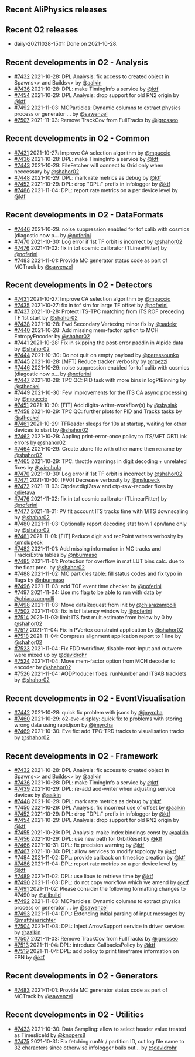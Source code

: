 ## Recent AliPhysics releases
## Recent O2 releases
- daily-20211028-1501: Done on 2021-10-28.
## Recent developments in O2 - Analysis
- [\#7432](https://github.com/AliceO2Group/AliceO2/pull/7432) 2021-10-28: DPL Analysis: fix access to created object in Spawns<> and Builds<> by [@aalkin](https://github.com/aalkin)
- [\#7436](https://github.com/AliceO2Group/AliceO2/pull/7436) 2021-10-28: DPL: make TimingInfo a service by [@ktf](https://github.com/ktf)
- [\#7454](https://github.com/AliceO2Group/AliceO2/pull/7454) 2021-10-29: DPL Analysis: drop support for old RN2 origin by [@ktf](https://github.com/ktf)
- [\#7492](https://github.com/AliceO2Group/AliceO2/pull/7492) 2021-11-03: MCParticles: Dynamic columns to extract physics process or generator … by [@sawenzel](https://github.com/sawenzel)
- [\#7507](https://github.com/AliceO2Group/AliceO2/pull/7507) 2021-11-03: Remove TrackCov from FullTracks by [@jgrosseo](https://github.com/jgrosseo)
## Recent developments in O2 - Common
- [\#7431](https://github.com/AliceO2Group/AliceO2/pull/7431) 2021-10-27: Improve CA selection algorithm by [@mpuccio](https://github.com/mpuccio)
- [\#7436](https://github.com/AliceO2Group/AliceO2/pull/7436) 2021-10-28: DPL: make TimingInfo a service by [@ktf](https://github.com/ktf)
- [\#7443](https://github.com/AliceO2Group/AliceO2/pull/7443) 2021-10-29: FileFetcher will connect to Grid only when neccessary by [@shahor02](https://github.com/shahor02)
- [\#7448](https://github.com/AliceO2Group/AliceO2/pull/7448) 2021-10-29: DPL: mark rate metrics as debug by [@ktf](https://github.com/ktf)
- [\#7452](https://github.com/AliceO2Group/AliceO2/pull/7452) 2021-10-29: DPL: drop "DPL:" prefix in infologger by [@ktf](https://github.com/ktf)
- [\#7486](https://github.com/AliceO2Group/AliceO2/pull/7486) 2021-11-04: DPL: report rate metrics on a per device level by [@ktf](https://github.com/ktf)
## Recent developments in O2 - DataFormats
- [\#7446](https://github.com/AliceO2Group/AliceO2/pull/7446) 2021-10-29: noise suppression enabled for tof calib with cosmics (diagostic now p… by [@noferini](https://github.com/noferini)
- [\#7470](https://github.com/AliceO2Group/AliceO2/pull/7470) 2021-10-30: Log error if 1st TF orbit is incorrect by [@shahor02](https://github.com/shahor02)
- [\#7476](https://github.com/AliceO2Group/AliceO2/pull/7476) 2021-11-02: fix in tof cosmic calibrator (TLinearFitter) by [@noferini](https://github.com/noferini)
- [\#7483](https://github.com/AliceO2Group/AliceO2/pull/7483) 2021-11-01: Provide MC generator status code as part of MCTrack by [@sawenzel](https://github.com/sawenzel)
## Recent developments in O2 - Detectors
- [\#7431](https://github.com/AliceO2Group/AliceO2/pull/7431) 2021-10-27: Improve CA selection algorithm by [@mpuccio](https://github.com/mpuccio)
- [\#7435](https://github.com/AliceO2Group/AliceO2/pull/7435) 2021-10-27: fix in tof sim for large TF offset by [@noferini](https://github.com/noferini)
- [\#7437](https://github.com/AliceO2Group/AliceO2/pull/7437) 2021-10-28: Protect ITS-TPC matching from ITS ROF preceding TF 1st start by [@shahor02](https://github.com/shahor02)
- [\#7438](https://github.com/AliceO2Group/AliceO2/pull/7438) 2021-10-28: Fwd Secondary Vertexing minor fix by [@sadekr](https://github.com/sadekr)
- [\#7440](https://github.com/AliceO2Group/AliceO2/pull/7440) 2021-10-28: Add missing mem-factor option to MCH EntropyEncoder by [@shahor02](https://github.com/shahor02)
- [\#7441](https://github.com/AliceO2Group/AliceO2/pull/7441) 2021-10-28: Fix in skipping the post-error paddin in Alpide data by [@shahor02](https://github.com/shahor02)
- [\#7444](https://github.com/AliceO2Group/AliceO2/pull/7444) 2021-10-30: Do not quit on empty payload by [@peressounko](https://github.com/peressounko)
- [\#7445](https://github.com/AliceO2Group/AliceO2/pull/7445) 2021-10-28: [MFT] Reduce tracker verbosity by [@rpezzi](https://github.com/rpezzi)
- [\#7446](https://github.com/AliceO2Group/AliceO2/pull/7446) 2021-10-29: noise suppression enabled for tof calib with cosmics (diagostic now p… by [@noferini](https://github.com/noferini)
- [\#7447](https://github.com/AliceO2Group/AliceO2/pull/7447) 2021-10-28: TPC QC: PID task with more bins in logPtBinning by [@stheckel](https://github.com/stheckel)
- [\#7449](https://github.com/AliceO2Group/AliceO2/pull/7449) 2021-10-30: Few improvements for the ITS CA async processing by [@mpuccio](https://github.com/mpuccio)
- [\#7451](https://github.com/AliceO2Group/AliceO2/pull/7451) 2021-10-30: [FIT] Add digits-writer-workflow(s) by [@sbysiak](https://github.com/sbysiak)
- [\#7458](https://github.com/AliceO2Group/AliceO2/pull/7458) 2021-10-29: TPC QC: further plots for PID and Tracks tasks by [@stheckel](https://github.com/stheckel)
- [\#7461](https://github.com/AliceO2Group/AliceO2/pull/7461) 2021-10-29: TFReader sleeps for 10s at startup, waiting for other devices to start by [@shahor02](https://github.com/shahor02)
- [\#7462](https://github.com/AliceO2Group/AliceO2/pull/7462) 2021-10-29: Appling print-error-once policy to ITS/MFT GBTLink errors by [@shahor02](https://github.com/shahor02)
- [\#7464](https://github.com/AliceO2Group/AliceO2/pull/7464) 2021-10-29: Create .done file with other name then rename by [@shahor02](https://github.com/shahor02)
- [\#7465](https://github.com/AliceO2Group/AliceO2/pull/7465) 2021-10-29: TPC: throttle warnings in digit decoding + unrelated fixes by [@wiechula](https://github.com/wiechula)
- [\#7470](https://github.com/AliceO2Group/AliceO2/pull/7470) 2021-10-30: Log error if 1st TF orbit is incorrect by [@shahor02](https://github.com/shahor02)
- [\#7471](https://github.com/AliceO2Group/AliceO2/pull/7471) 2021-10-30: [FV0] Decrease verbosity by [@mslupeck](https://github.com/mslupeck)
- [\#7472](https://github.com/AliceO2Group/AliceO2/pull/7472) 2021-11-03: Ctpdev:digi2raw and ctp-raw-recoder fixes by [@lietava](https://github.com/lietava)
- [\#7476](https://github.com/AliceO2Group/AliceO2/pull/7476) 2021-11-02: fix in tof cosmic calibrator (TLinearFitter) by [@noferini](https://github.com/noferini)
- [\#7477](https://github.com/AliceO2Group/AliceO2/pull/7477) 2021-11-01: PV fit account ITS tracks time with 1/ITS downscaling by [@shahor02](https://github.com/shahor02)
- [\#7480](https://github.com/AliceO2Group/AliceO2/pull/7480) 2021-11-03: Optionally report decoding stat from 1 epn/lane only by [@shahor02](https://github.com/shahor02)
- [\#7481](https://github.com/AliceO2Group/AliceO2/pull/7481) 2021-11-01: [FIT] Reduce digit and recPoint writers verbosity by [@mslupeck](https://github.com/mslupeck)
- [\#7482](https://github.com/AliceO2Group/AliceO2/pull/7482) 2021-11-01: Add missing information in MC tracks and TracksExtra tables by [@nburmaso](https://github.com/nburmaso)
- [\#7485](https://github.com/AliceO2Group/AliceO2/pull/7485) 2021-11-01: Protection for overflow in mat.LUT bins calc. due to the float prec. by [@shahor02](https://github.com/shahor02)
- [\#7488](https://github.com/AliceO2Group/AliceO2/pull/7488) 2021-11-02: MC particles table: fill status codes and fix typo in flags by [@nburmaso](https://github.com/nburmaso)
- [\#7496](https://github.com/AliceO2Group/AliceO2/pull/7496) 2021-11-03: add TOF event time checker by [@noferini](https://github.com/noferini)
- [\#7497](https://github.com/AliceO2Group/AliceO2/pull/7497) 2021-11-04: Use mc flag to be able to run with data by [@chiarazampolli](https://github.com/chiarazampolli)
- [\#7498](https://github.com/AliceO2Group/AliceO2/pull/7498) 2021-11-03: Move dataRequest from init by [@chiarazampolli](https://github.com/chiarazampolli)
- [\#7502](https://github.com/AliceO2Group/AliceO2/pull/7502) 2021-11-03: fix in tof latency window by [@noferini](https://github.com/noferini)
- [\#7514](https://github.com/AliceO2Group/AliceO2/pull/7514) 2021-11-03: limit ITS fast mult.estimate from below by 0 by [@shahor02](https://github.com/shahor02)
- [\#7517](https://github.com/AliceO2Group/AliceO2/pull/7517) 2021-11-04: Fix in PVertex constraint application by [@shahor02](https://github.com/shahor02)
- [\#7518](https://github.com/AliceO2Group/AliceO2/pull/7518) 2021-11-04: Compress alignment application report to 1 line by [@shahor02](https://github.com/shahor02)
- [\#7523](https://github.com/AliceO2Group/AliceO2/pull/7523) 2021-11-04: Fix FDD workflow, disable-root-input and outwere were mixed up by [@davidrohr](https://github.com/davidrohr)
- [\#7524](https://github.com/AliceO2Group/AliceO2/pull/7524) 2021-11-04: Move mem-factor option from MCH decoder to encoder by [@shahor02](https://github.com/shahor02)
- [\#7526](https://github.com/AliceO2Group/AliceO2/pull/7526) 2021-11-04: AODProducer fixes: runNumber and ITSAB tracklets by [@shahor02](https://github.com/shahor02)
## Recent developments in O2 - EventVisualisation
- [\#7442](https://github.com/AliceO2Group/AliceO2/pull/7442) 2021-10-28: quick fix problem with jsons by [@jmyrcha](https://github.com/jmyrcha)
- [\#7460](https://github.com/AliceO2Group/AliceO2/pull/7460) 2021-10-29: o2-eve-display: quick fix to problems with storing wrong data using rapidjson by [@jmyrcha](https://github.com/jmyrcha)
- [\#7469](https://github.com/AliceO2Group/AliceO2/pull/7469) 2021-10-30: Eve fix: add TPC-TRD tracks to visualisation tracks by [@shahor02](https://github.com/shahor02)
## Recent developments in O2 - Framework
- [\#7432](https://github.com/AliceO2Group/AliceO2/pull/7432) 2021-10-28: DPL Analysis: fix access to created object in Spawns<> and Builds<> by [@aalkin](https://github.com/aalkin)
- [\#7436](https://github.com/AliceO2Group/AliceO2/pull/7436) 2021-10-28: DPL: make TimingInfo a service by [@ktf](https://github.com/ktf)
- [\#7439](https://github.com/AliceO2Group/AliceO2/pull/7439) 2021-10-29: DPL: re-add aod-writer when adjusting service devices by [@aalkin](https://github.com/aalkin)
- [\#7448](https://github.com/AliceO2Group/AliceO2/pull/7448) 2021-10-29: DPL: mark rate metrics as debug by [@ktf](https://github.com/ktf)
- [\#7450](https://github.com/AliceO2Group/AliceO2/pull/7450) 2021-10-29: DPL Analysis: fix incorrect use of offset by [@aalkin](https://github.com/aalkin)
- [\#7452](https://github.com/AliceO2Group/AliceO2/pull/7452) 2021-10-29: DPL: drop "DPL:" prefix in infologger by [@ktf](https://github.com/ktf)
- [\#7454](https://github.com/AliceO2Group/AliceO2/pull/7454) 2021-10-29: DPL Analysis: drop support for old RN2 origin by [@ktf](https://github.com/ktf)
- [\#7455](https://github.com/AliceO2Group/AliceO2/pull/7455) 2021-10-29: DPL Analysis: make index bindings const by [@aalkin](https://github.com/aalkin)
- [\#7456](https://github.com/AliceO2Group/AliceO2/pull/7456) 2021-10-29: DPL: use new path for OrbitReset by [@ktf](https://github.com/ktf)
- [\#7466](https://github.com/AliceO2Group/AliceO2/pull/7466) 2021-10-31: DPL: fix precision warning by [@ktf](https://github.com/ktf)
- [\#7467](https://github.com/AliceO2Group/AliceO2/pull/7467) 2021-10-30: DPL: allow services to modify topology by [@ktf](https://github.com/ktf)
- [\#7484](https://github.com/AliceO2Group/AliceO2/pull/7484) 2021-11-02: DPL: provide callback on timeslice creation by [@ktf](https://github.com/ktf)
- [\#7486](https://github.com/AliceO2Group/AliceO2/pull/7486) 2021-11-04: DPL: report rate metrics on a per device level by [@ktf](https://github.com/ktf)
- [\#7489](https://github.com/AliceO2Group/AliceO2/pull/7489) 2021-11-02: DPL: use libuv to retrieve time by [@ktf](https://github.com/ktf)
- [\#7490](https://github.com/AliceO2Group/AliceO2/pull/7490) 2021-11-03: DPL: do not copy workflow which we amend by [@ktf](https://github.com/ktf)
- [\#7491](https://github.com/AliceO2Group/AliceO2/pull/7491) 2021-11-02: Please consider the following formatting changes to #7490 by [@alibuild](https://github.com/alibuild)
- [\#7492](https://github.com/AliceO2Group/AliceO2/pull/7492) 2021-11-03: MCParticles: Dynamic columns to extract physics process or generator … by [@sawenzel](https://github.com/sawenzel)
- [\#7493](https://github.com/AliceO2Group/AliceO2/pull/7493) 2021-11-04: DPL: Extending initial parsing of input messages by [@matthiasrichter](https://github.com/matthiasrichter)
- [\#7504](https://github.com/AliceO2Group/AliceO2/pull/7504) 2021-11-03: DPL: Inject ArrowSupport service in driver services by [@aalkin](https://github.com/aalkin)
- [\#7507](https://github.com/AliceO2Group/AliceO2/pull/7507) 2021-11-03: Remove TrackCov from FullTracks by [@jgrosseo](https://github.com/jgrosseo)
- [\#7513](https://github.com/AliceO2Group/AliceO2/pull/7513) 2021-11-04: DPL: introduce CallbacksPolicy by [@ktf](https://github.com/ktf)
- [\#7519](https://github.com/AliceO2Group/AliceO2/pull/7519) 2021-11-04: DPL: add policy to print timeframe information on EPN by [@ktf](https://github.com/ktf)
## Recent developments in O2 - Generators
- [\#7483](https://github.com/AliceO2Group/AliceO2/pull/7483) 2021-11-01: Provide MC generator status code as part of MCTrack by [@sawenzel](https://github.com/sawenzel)
## Recent developments in O2 - Utilities
- [\#7433](https://github.com/AliceO2Group/AliceO2/pull/7433) 2021-10-30: Data Sampling: allow to select header value treated as TimesliceId by [@knopers8](https://github.com/knopers8)
- [\#7475](https://github.com/AliceO2Group/AliceO2/pull/7475) 2021-10-31: Fix fetching runNr / partition ID, cut log file name to 32 characters since otherwise infologger bails out... by [@davidrohr](https://github.com/davidrohr)

